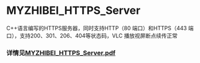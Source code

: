 # MYZHIBEI_HTTPS_Server
C++语言编写的HTTPS服务器，同时支持HTTP（80 端口）和HTTPS（443 端口），支持200、301、206、404等状态码，VLC 播放视屏断点续传正常

### 详情见[MYZHIBEI_HTTPS_Server.pdf](https://github.com/myzhibei/MYZHIBEI_HTTPS_Server/blob/main/MYZHIBEI_HTTPS_Server.pdf)
